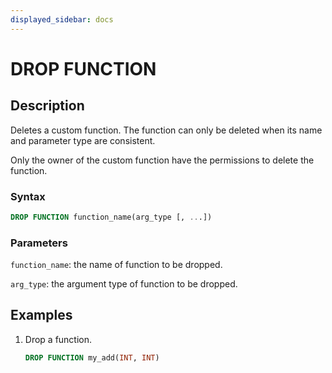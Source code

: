 ```yaml
---
displayed_sidebar: docs
---
```


# DROP FUNCTION

## Description

Deletes a custom function. The function can only be deleted when its name and parameter type are consistent.

Only the owner of the custom function have the permissions to delete the function.

### Syntax

```sql
DROP FUNCTION function_name(arg_type [, ...])
```

### Parameters

`function_name`: the name of function to be dropped.

`arg_type`: the argument type of function to be dropped.

## Examples

1. Drop a function.

    ```sql
    DROP FUNCTION my_add(INT, INT)
    ```
